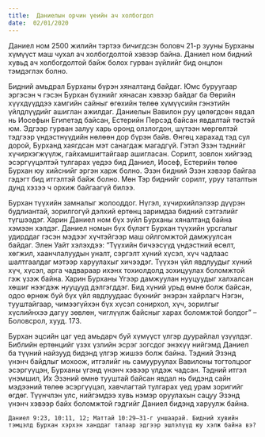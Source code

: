 ```yaml
---
title:  Даниелын орчин үеийн ач холбогдол
date:  02/01/2020
---
```


Даниел ном 2500 жилийн тэртээ бичигдсэн боловч 21-р зууны Бурханы хүмүүст маш чухал ач холбогдолтой хэвээр байна. Даниел ном бидний хувьд ач холбогдолтой байж болох гурван зүйлийг бид онцлон тэмдэглэх болно.

Бидний амьдрал Бурханы бүрэн хяналтанд байдаг. Юмс буруугаар эргэсэн ч гэсэн Бурхан бүхнийг хянасан хэвээр байдаг ба Өөрийн хүүхдүүддээ хамгийн сайныг өгөхийн төлөө хүмүүсийн гэнэтийн үйлдлүүдийг ашиглан ажилдаг. Даниелын Вавилон руу цөлөгдсөн явдал нь Иосефын Египетэд байсан, Естерийн Персэд байсан явдалтай төстэй юм. Эдгээр гурван залуу харь оронд олзлогдон, шүтээн мөргөлтэй тэдгээр үндэстнүүдийн нөлөөн дор бүрэн байв. Өнгөц харахад тэд сул дорой, Бурханд хаягдсан мэт санагдаж магадгүй. Гэтэл Эзэн тэднийг хүчирхэгжүүлж, гайхамшигтайгаар ашигласан. Сорилт, зовлон хийгээд эсэргүүцэлтэй тулгарах үедээ бид Даниел, Иосеф, Естерийн төлөө Бурхан юу хийснийг эргэн харж болно. Эзэн бидний Эзэн хэвээр байгаа гэдэгт бид итгэлтэй байж болно. Мөн Тэр биднийг сорилт, уруу таталтын дунд хэзээ ч орхиж байгаагүй билээ.

Бурхан түүхийн замналыг жолооддог. Нүгэл, хүчирхийлэлээр дүүрэн будлиантай, зорилгогүй дэлхий ертөнц заримдаа бидний сэтгэлийг түгшээдэг. Харин Даниел ном бүх зүйл Бурханы хяналтанд байна хэмээн хэлдэг. Даниел номын бүх бүлэгт Бурхан түүхийн урсгалыг удирддаг гэсэн мэдээг хүчтэйгээр маш ойлгомжтой дамжуулсан байдаг. Элен Уайт хэлэхдээ: “Түүхийн бичээсүүд үндэстний өсөлт, хөгжил, хаанчлалуудын уналт, сэргэлт хүний хүсэл, хүч чадлаас шалтгаалдаг мэтээр харуулахыг хичээдэг. Түүхэн үйл явдлуудыг хүний хүч, хүсэл, арга чадвараар ихэнх тохиолдолд зохицуулах боломжтой гэж үзэж байна. Харин Бурханы Үгээр дамжуулан нууцуудыг халхалсан хөшиг нээгдэж нууцууд дэлгэгддэг. Бид хүний урьд өмнө болж байсан, одоо өрнөж буй бүх үйл явдлуудаас бүхнийг энэрэн хайрлагч Нэгэн, тууштайгаар, чимээгүйхэн бүх хүсэл сонирхол, хүч, зорилгыг хүслийнхээ дагуу зөвлөн, чиглүүлж байсныг харах боломжтой болдог” – Боловсрол, хууд. 173.

Бурхан эцсийн цаг үед амьдарч буй хүмүүст үлгэр дуурайлал үзүүлдэг. Библийн ертөнцийг үзэх үзлийн эсрэг зогсдог энэхүү нийгэмд Даниел ба түүний найзууд бидэнд үлгэр жишээ болж байна. Тэдний Эзэнд үнэнч байдлыг мохоож, итгэлийг нь самууруулах Вавилоны тогтолцоог эсэргүүцэн, Бурханы үгэнд үнэнч хэвээр үлдэж чадсан. Тэдний итгэл үнэмшил, Их Эзэний өмнө тууштай байсан явдал нь бидэнд сайн мэдээний төлөө эсэргүүцэл, хавчлагтай тулгарах үед урам зоригийг өгдөг. Түүнчлэн улс, нийгэмдээ хувь нэмэр оруулахын сацуу Эзэнд үнэнч хэвээр байх боломжтой гэдгийг Даниел бидэнд харуулж байна.

`Даниел 9:23, 10:11, 12; Маттай 10:29–31-г уншаарай. Бидний хувийн тэмцэлд Бурхан хэрхэн ханддаг талаар эдгээр эшлэлүүд юу хэлж байна вэ?`